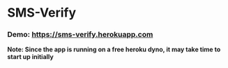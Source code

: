 # SMS-Verify

### Demo: https://sms-verify.herokuapp.com
**Note: Since the app is running on a free heroku dyno, it may take time to start up initially**
